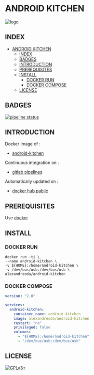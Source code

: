 # ANDROID KITCHEN

![logo](https://assets.gitlab-static.net/uploads/-/system/project/avatar/12904438/android-kitchen-3.3-1.png)

## INDEX

- [ANDROID KITCHEN](#android-kitchen)
  - [INDEX](#index)
  - [BADGES](#badges)
  - [INTRODUCTION](#introduction)
  - [PREREQUISITES](#prerequisites)
  - [INSTALL](#install)
    - [DOCKER RUN](#docker-run)
    - [DOCKER COMPOSE](#docker-compose)
  - [LICENSE](#license)

## BADGES

[![pipeline status](https://gitlab.com/oda-alexandre/android-kitchen/badges/master/pipeline.svg)](https://gitlab.com/oda-alexandre/android-kitchen/commits/master)

## INTRODUCTION

Docker image of :

- [android-kitchen](https://developer.android.com/studio)

Continuous integration on :

- [gitlab pipelines](https://gitlab.com/oda-alexandre/android-kitchen/pipelines)

Automatically updated on :

- [docker hub public](https://hub.docker.com/r/alexandreoda/android-kitchen/)

## PREREQUISITES

Use [docker](https://www.docker.com)

## INSTALL

### DOCKER RUN

```\
docker run -ti \
--name android-kitchen \
-v ${HOME}:/home/android-kitchen \
-v /dev/bus/usb:/dev/bus/usb \
alexandreoda/android-kitchen
```

### DOCKER COMPOSE

```yml
version: "2.0"

services:
  android-kitchen:
    container_name: android-kitchen
    image: alexandreoda/android-kitchen
    restart: "no"
    privileged: false
    volumes:
      - "${HOME}:/home/android-kitchen"
      - "/dev/bus/usb:/dev/bus/usb"
```

## LICENSE

[![GPLv3+](http://gplv3.fsf.org/gplv3-127x51.png)](https://gitlab.com/oda-alexandre/android-kitchen/blob/master/LICENSE)
